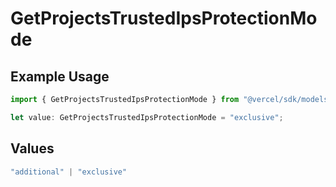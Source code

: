 # GetProjectsTrustedIpsProtectionMode

## Example Usage

```typescript
import { GetProjectsTrustedIpsProtectionMode } from "@vercel/sdk/models/operations";

let value: GetProjectsTrustedIpsProtectionMode = "exclusive";
```

## Values

```typescript
"additional" | "exclusive"
```